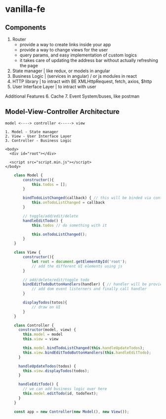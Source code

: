 # vanilla-fe


## Components
1. Router
    - provide a way to create links inside your app
    - provide a way to change views for the user
    - query params, and easy implementation of custom logics
    - it takes care of updating the address bar without actually refreshing the page
2. State manager | like redux, or models in angular
3. Business Logic | (services in angular) / or js modules in react
4. HTTP library | to intract with BE
    XMLHttpRequest, fetch, axios, $http
5. User Interface Layer | to intract with user

Additional Features
6. Cache
7. Event System/buses, like postman


## Model-View-Controller Architecture
    model <----> controller <-----> view

    1. Model - State manager
    2. View - User Interface Layer
    3. Controller - Business Logic

    <body>
      <div id="root"></div>

      <script src="script.min.js"></script>
    </body>

```js
    class Model {
        constructor(){ 
            this.todos = [];
        }

        bindTodoListChanged(callback) { // this will be binded via controller
            this.onTodoListChanged = callback
        }

        // toggle/add/edit/delete
        handleEditTodo() {
            this.todos // do something with it

            this.onTodoListChanged();
        }
    }

    class View {
        constructor(){ 
            let root = document.getElementById('root');
            // add the different UI elements using js
        }

        // add/delete/edit/toggle todo
        bindEditTodoButtonHandlers(handler) { // handler will be provided by controller
            // add dom event listerners and finally call handler
        }

        displayTodos(totos){
            // draw on UI
        }
    }

    class Controller {
      constructor(model, view) {
        this.model = model
        this.view = view

        this.model.bindTodoListChanged(this.handleUpdateTodos);
        this.view.bindEditTodoButtonHandlers(this.handleEditTodo);
      }

      handleUpdateTodos(todos) {
        this.view.displayTodos(todos);
      }

      handleEditTodo() {
        // we can add business logic over here
        this.model.editTodo(id, todoText);
      }
    }

    const app = new Controller(new Model(), new View());
```
